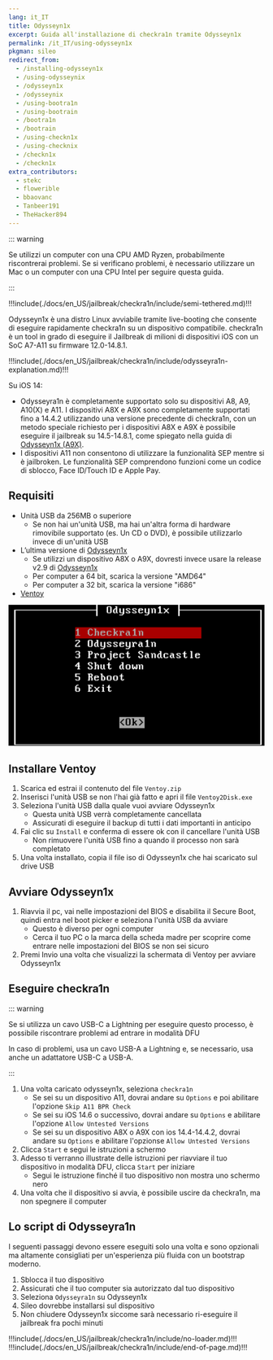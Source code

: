```yaml
---
lang: it_IT
title: Odysseyn1x
excerpt: Guida all'installazione di checkra1n tramite Odysseyn1x
permalink: /it_IT/using-odysseyn1x
pkgman: sileo
redirect_from:
  - /installing-odysseyn1x
  - /using-odysseynix
  - /odysseyn1x
  - /odysseynix
  - /using-bootra1n
  - /using-bootrain
  - /bootra1n
  - /bootrain
  - /using-checkn1x
  - /using-checknix
  - /checkn1x
  - /checkn1x
extra_contributors:
  - stekc
  - flowerible
  - bbaovanc
  - Tanbeer191
  - TheHacker894
---
```


::: warning

Se utilizzi un computer con una CPU AMD Ryzen, probabilmente riscontrerai problemi. Se si verificano problemi, è necessario utilizzare un Mac o un computer con una CPU Intel per seguire questa guida.

:::

!!!include(./docs/en_US/jailbreak/checkra1n/include/semi-tethered.md)!!!

Odysseyn1x è una distro Linux avviabile tramite live-booting che consente di eseguire rapidamente checkra1n su un dispositivo compatibile. checkra1n è un tool in grado di eseguire il Jailbreak di milioni di dispositivi iOS con un SoC A7-A11 su firmware 12.0-14.8.1.

!!!include(./docs/en_US/jailbreak/checkra1n/include/odysseyra1n-explanation.md)!!!

Su iOS 14:
- Odysseyra1n è completamente supportato solo su dispositivi A8, A9, A10(X) e A11. I dispositivi A8X e A9X sono completamente supportati fino a 14.4.2 utilizzando una versione precedente di checkra1n, con un metodo speciale richiesto per i dispositivi A8X e A9X è possibile eseguire il jailbreak su 14.5-14.8.1, come spiegato nella guida di [Odysseyn1x (A9X)](/using-odysseyn1x-a9x).
-  I dispositivi A11 non consentono di utilizzare la funzionalità SEP mentre si è jailbroken. Le funzionalità SEP comprendono funzioni come un codice di sblocco, Face ID/Touch ID e Apple Pay.

## Requisiti

- Unità USB da 256MB o superiore
    - Se non hai un'unità USB, ma hai un'altra forma di hardware rimovibile supportato (es. Un CD o DVD), è possibile utilizzarlo invece di un'unità USB
- L’ultima versione di [Odysseyn1x](https://github.com/raspberryenvoie/odysseyn1x/releases)
    - Se utilizzi un dispositivo A8X o A9X, dovresti invece usare la release v2.9 di [Odysseyn1x](https://github.com/raspberryenvoie/odysseyn1x/releases/tag/v2.9)
    - Per computer a 64 bit, scarica la versione "AMD64"
    - Per computer a 32 bit, scarica la versione "i686"
- [Ventoy](https://github.com/ventoy/Ventoy/releases)

![Uno screenshot del menu di Odysseyn1x](/assets/images/Odysseyn1x.png)

## Installare Ventoy

1. Scarica ed estrai il contenuto del file `Ventoy.zip`
1. Inserisci l'unità USB se non l'hai già fatto e apri il file `Ventoy2Disk.exe`
1. Seleziona l'unità USB dalla quale vuoi avviare Odysseyn1x
    - Questa unità USB verrà completamente cancellata
    - Assicurati di eseguire il backup di tutti i dati importanti in anticipo
1. Fai clic su `Install` e conferma di essere ok con il cancellare l'unità USB
    - Non rimuovere l'unità USB fino a quando il processo non sarà completato
1. Una volta installato, copia il file iso di Odysseyn1x che hai scaricato sul drive USB

## Avviare Odysseyn1x

1. Riavvia il pc, vai nelle impostazioni del BIOS e disabilita il Secure Boot, quindi entra nel boot picker e seleziona l'unità USB da avviare
    - Questo è diverso per ogni computer
    - Cerca il tuo PC o la marca della scheda madre per scoprire come entrare nelle impostazioni del BIOS se non sei sicuro
1. Premi Invio una volta che visualizzi la schermata di Ventoy per avviare Odysseyn1x

## Eseguire checkra1n

::: warning

Se si utilizza un cavo USB-C a Lightning per eseguire questo processo, è possibile riscontrare problemi ad entrare in modalità DFU

In caso di problemi, usa un cavo USB-A a Lightning e, se necessario, usa anche un adattatore USB-C a USB-A.

:::

1. Una volta caricato odysseyn1x, seleziona `checkra1n`
    - Se sei su un dispositivo A11, dovrai andare su `Options` e poi abilitare l'opzione `Skip A11 BPR Check`
    - Se sei su iOS 14.6 o successivo, dovrai andare su `Options` e abilitare l'opzione `Allow Untested Versions`
    - Se sei su un dispositivo A8X o A9X con ios 14.4-14.4.2, dovrai andare su `Options` e abilitare l'opzionse `Allow Untested Versions`
1. Clicca `Start` e segui le istruzioni a schermo
1. Adesso ti verranno illustrate delle istruzioni per riavviare il tuo dispositivo in <router-link to="/it_IT/faq/#what-is-dfu-mode">modalità DFU</router-link>, clicca `Start` per iniziare
    - Segui le istruzione finché il tuo dispositivo non mostra uno schermo nero
1. Una volta che il dispositivo si avvia, è possibile uscire da checkra1n, ma non spegnere il computer

## Lo script di Odysseyra1n

I seguenti passaggi devono essere eseguiti solo una volta e sono opzionali ma altamente consigliati per un'esperienza più fluida con un bootstrap moderno.

1. Sblocca il tuo dispositivo
1. Assicurati che il tuo computer sia autorizzato dal tuo dispositivo
1. Seleziona `Odysseyra1n` su Odysseyn1x
1. Sileo dovrebbe installarsi sul dispositivo
1. Non chiudere Odysseyn1x siccome sarà necessario ri-eseguire il jailbreak fra pochi minuti

!!!include(./docs/en_US/jailbreak/checkra1n/include/no-loader.md)!!!
!!!include(./docs/en_US/jailbreak/checkra1n/include/end-of-page.md)!!!
